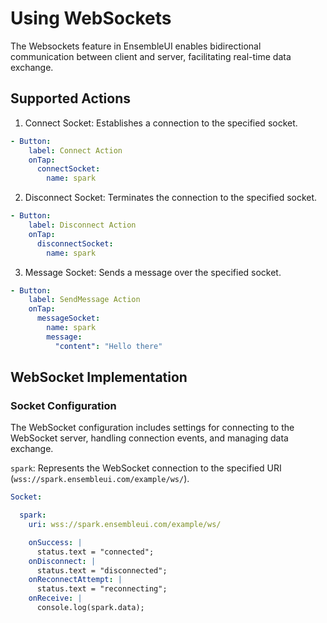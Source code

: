 # Using WebSockets

The Websockets feature in EnsembleUI enables bidirectional communication between client and server, facilitating real-time data exchange.

## Supported Actions
1. Connect Socket: Establishes a connection to the specified socket.

```yaml
- Button:
    label: Connect Action
    onTap:
      connectSocket:
        name: spark
```
2. Disconnect Socket: Terminates the connection to the specified socket.

```yaml
- Button:
    label: Disconnect Action
    onTap:
      disconnectSocket:
        name: spark
```
3. Message Socket: Sends a message over the specified socket.

```yaml
- Button:
    label: SendMessage Action
    onTap:
      messageSocket:
        name: spark
        message:
          "content": "Hello there"
```

## WebSocket Implementation

### Socket Configuration
The WebSocket configuration includes settings for connecting to the WebSocket server, handling connection events, and managing data exchange.

`spark`: Represents the WebSocket connection to the specified URI (`wss://spark.ensembleui.com/example/ws/`).

```yaml
Socket:

  spark:
    uri: wss://spark.ensembleui.com/example/ws/

    onSuccess: |
      status.text = "connected";
    onDisconnect: |
      status.text = "disconnected";
    onReconnectAttempt: |
      status.text = "reconnecting";
    onReceive: |
      console.log(spark.data);
```